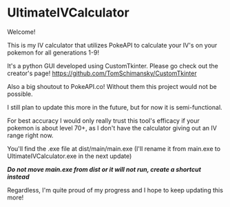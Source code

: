 # UltimateIVCalculator

Welcome!

This is my IV calculator that utilizes PokeAPI to calculate your IV's on your pokemon for all generations 1-9!

It's a python GUI developed using CustomTkinter. Please go check out the creator's page! https://github.com/TomSchimansky/CustomTkinter

Also a big shoutout to PokeAPI.co! Without them this project would not be possible.

I still plan to update this more in the future, but for now it is semi-functional.

For best accuracy I would only really trust this tool's efficacy if your pokemon is about level 70+, as I don't have the calculator giving out an IV range right now.

You'll find the .exe file at dist/main/main.exe (I'll rename it from main.exe to UltimateIVCalculator.exe in the next update)

***Do not move main.exe from dist or it will not run, create a shortcut instead***

Regardless, I'm quite proud of my progress and I hope to keep updating this more!

